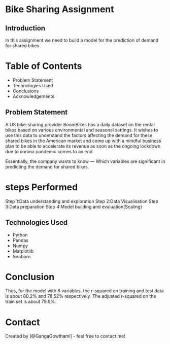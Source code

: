 # Bike Sharing Assignment 

## Introduction
In this assignment we need to build a model for the prediction of demand for shared bikes.

# Table of Contents
- Problem Statement
- Technologies Used
- Conclusions
- Acknowledgements

## Problem Statement

A US bike-sharing provider BoomBikes has a daily dataset on the rental bikes based on various environmental and seasonal settings. It wishes to use this data to understand the factors affecting the demand for these shared bikes in the American market and come up with a mindful business plan to be able to accelerate its revenue as soon as the ongoing lockdown due to corona pandemic comes to an end.

Essentially, the company wants to know —
Which variables are significant in predicting the demand for shared bikes.

# steps Performed

Step 1:Data understanding and exploration
Step 2:Data Visualisation
Step 3:Data preparation
Step 4:Model building and evaluation(Scaling)

## Technologies Used
- Python
- Pandas
- Numpy
- Matplotlib
- Seaborn

# Conclusion
Thus, for the model with 8 variables, the r-squared on training and test data is about 80.2% and 78.52% respectively. The adjusted r-squared on the train set is about 79.9%.

# Contact
Created by [@GangaGowthami] - feel free to contact me!
